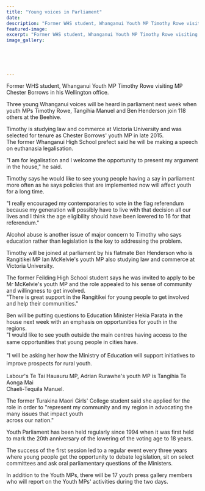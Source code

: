 ```yaml
---
title: "Young voices in Parliament"
date: 
description: "Former WHS student, Whanganui Youth MP Timothy Rowe visiting MP Chester Borrows in his Wellington office, Wanganui Chronicle article on 17/7/16..."
featured-image: 
excerpt: "Former WHS student, Whanganui Youth MP Timothy Rowe visiting MP Chester Borrows in his Wellington office, Wanganui Chronicle article on 17/7/16..."
image_gallery:
	
	
	
	
	
---
```


<p>Former WHS student, Whanganui Youth MP Timothy Rowe visiting MP Chester Borrows in his Wellington office.</p>
<p>Three young Whanganui voices will be heard in parliament next week when youth MPs Timothy Rowe, Tangihia Manuel and Ben Henderson join 118 others at the Beehive.</p>
<p>Timothy is studying law and commerce at Victoria University and was selected for tenure as Chester Borrows' youth MP in late 2015.<br />The former Whanganui High School prefect said he will be making a speech on euthanasia legalisation.</p>
<p>"I am for legalisation and I welcome the opportunity to present my argument in the house," he said.</p>
<p>Timothy says he would like to see young people having a say in parliament more often as he says policies that are implemented now will affect youth for a long time.</p>
<p>"I really encouraged my contemporaries to vote in the flag referendum because my generation will possibly have to live with that decision all our lives and I think the age eligibility should have been lowered to 16 for that referendum."</p>
<p>Alcohol abuse is another issue of major concern to Timothy who says education rather than legislation is the key to addressing the problem.</p>
<p>Timothy will be joined at parliament by his flatmate Ben Henderson who is Rangitikei MP Ian McKelvie's youth MP also studying law and commerce at Victoria University.</p>
<p>The former Feilding High School student says he was invited to apply to be Mr McKelvie's youth MP and the role appealed to his sense of community and willingness to get involved.<br />"There is great support in the Rangitikei for young people to get involved and help their communities."</p>
<p>Ben will be putting questions to Education Minister Hekia Parata in the house next week with an emphasis on opportunities for youth in the regions.<br />"I would like to see youth outside the main centres having access to the same opportunities that young people in cities have.<span style="line-height: 1.5;">&nbsp;</span></p>
<p><span style="line-height: 1.5;">"I will be asking her how the Ministry of Education will support initiatives to improve prospects for rural youth.</span></p>
<p>Labour's Te Tai Hauauru MP, Adrian Rurawhe's youth MP is Tangihia Te Aonga Mai<br />Chaeli-Tequila Manuel.</p>
<p>The former Turakina Maori Girls' College student said she applied for the role in order to "represent my community and my region in advocating the many issues that impact youth<br />across our nation."</p>
<p>Youth Parliament has been held regularly since 1994 when it was first held to mark the 20th anniversary of the lowering of the voting age to 18 years.</p>
<p>The success of the first session led to a regular event every three years where young people get the opportunity to debate legislation, sit on select committees and ask oral parliamentary questions of the Ministers.</p>
<p>In addition to the Youth MPs, there will be 17 youth press gallery members who will report on the Youth MPs' activities during the two days.</p>

